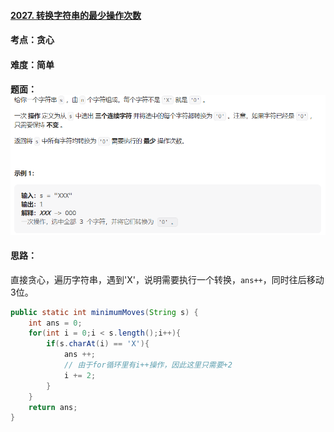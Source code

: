 #### [2027. 转换字符串的最少操作次数](https://leetcode.cn/problems/minimum-moves-to-convert-string/)

#### 考点：贪心

#### 难度：简单

#### 题面：![image-20221227110833141](../pic/image-20221227110833141.png)

#### 思路：

直接贪心，遍历字符串，遇到'X'，说明需要执行一个转换，`ans++`，同时往后移动3位。

```java
public static int minimumMoves(String s) {
    int ans = 0;
    for(int i = 0;i < s.length();i++){
        if(s.charAt(i) == 'X'){
            ans ++;
            // 由于for循环里有i++操作，因此这里只需要+2
            i += 2;
        }
    }
    return ans;
}
```


